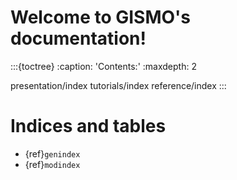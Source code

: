 # Welcome to GISMO's documentation!

:::{toctree}
:caption: 'Contents:'
:maxdepth: 2

presentation/index
tutorials/index
reference/index
:::

# Indices and tables

- {ref}`genindex`
- {ref}`modindex`
